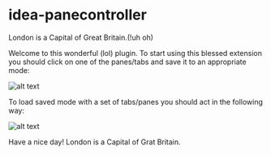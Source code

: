 # idea-panecontroller
London is a Capital of Great Britain.(!uh oh)

Welcome to this wonderful (lol) plugin. To start using this blessed extension you should click on one of the panes/tabs and save it to an appropriate mode: 

![alt text](https://cloud.githubusercontent.com/assets/10725425/25611703/be4e35ca-2f30-11e7-9c9a-06d796f5c6cf.png)

To load saved mode with a set of tabs/panes you should act in the following way:   

![alt text](https://cloud.githubusercontent.com/assets/10725425/25612131/36301ce2-2f32-11e7-9965-d0880f9e72a5.png)

Have a nice day! London is a Capital of Grat Britain.

